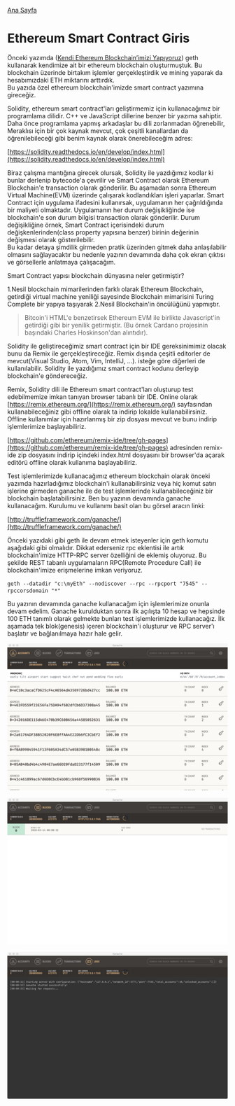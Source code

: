 [Ana Sayfa](https://enginunal.github.io/)

# Ethereum Smart Contract Giris

Önceki yazımda ([Kendi Ethereum Blockchain’imizi Yapıyoruz](https://enginunal.github.io/EthereumBlockchainYapimi))
geth kullanarak kendimize ait bir ethereum blockchain oluşturmuştuk. 
Bu blockchain üzerinde birtakım işlemler gerçekleştirdik ve mining yaparak da hesabımızdaki ETH miktarını arttırdık.  
Bu yazıda özel ethereum blockchain'imizde smart contract yazımına gireceğiz. 

Solidity, ethereum smart contract'ları geliştirmemiz için kullanacağımız bir programlama dilidir. 
C++ ve JavaScript dillerine benzer bir yazıma sahiptir. Daha önce programlama yapmış arkadaşlar bu dili zorlanmadan öğrenebilir, 
Meraklısı için bir çok kaynak mevcut, çok çeşitli kanallardan da öğrenilebileceği gibi benim kaynak olarak önerebileceğim adres:  

[https://solidity.readthedocs.io/en/develop/index.html](https://solidity.readthedocs.io/en/develop/index.html)  

Biraz çalışma mantığına girecek olursak, Solidity ile yazdığımız kodlar ki bunlar derlenip bytecode'a çevrilir ve Smart Contract olarak Ethereum Blockchain'e transaction olarak gönderilir. Bu aşamadan sonra Ethereum Virtual Machine(EVM) üzerinde çalışarak kodlandıkları işleri yaparlar. Smart Contract için uygulama ifadesini kullanırsak, uygulamanın her çağrıldığında bir maliyeti olmaktadır. Uygulamanın her durum değişikliğinde ise blockchain'e son durum bilgisi transaction olarak gönderilir.
Durum değişikliğine örnek, Smart Contract içerisindeki durum değişkenlerinden(class property yapısına benzer) birinin değerinin değişmesi olarak gösterilebilir.  
Bu kadar detaya şimdilik girmeden pratik üzerinden gitmek daha anlaşılabilir olmasını sağlayacaktır bu nedenle yazının devamında daha çok ekran çıktısı ve görsellerle anlatmaya çalışacağım.  

Smart Contract yapısı blockchain dünyasına neler getirmiştir?  

1.Nesil blockchain mimarilerinden farklı olarak Ethereum Blockchain, 
getirdiği virtual machine yeniliği sayesinde Blockchain mimarisini Turing Complete 
bir yapıya taşıyarak 2.Nesil Blockchain'in öncülüğünü yapmıştır.  

>Bitcoin'i HTML'e benzetirsek Ethereum EVM ile birlikte Javascript'in getirdiği gibi bir yenilik getirmiştir.
(Bu örnek Cardano projesinin başındaki Charles Hoskinson'dan alıntıdır).  

Solidity ile geliştireceğimiz smart contract için bir IDE gereksinimimiz olacak bunu da Remix ile gerçekleştireceğiz. 
Remix dışında çeşitli editorler de mevcut(Visual Studio, Atom, Vim, IntelliJ, ...). 
isteğe göre diğerleri de kullanılabilir. Solidity ile yazdığımız smart contract kodunu derleyip blockchain'e göndereceğiz.  

Remix, Solidity dili ile Ethereum smart contract'ları oluşturup test edebilmemize imkan tanıyan browser tabanlı bir IDE. 
Online olarak [https://remix.ethereum.org/](https://remix.ethereum.org/) sayfasından kullanabileceğiniz gibi 
offline olarak ta indirip lokalde kullanabilirsiniz. Offline kullanımlar için hazırlanmış bir zip dosyası mevcut 
ve bunu indirip işlemlerimize başlayabiliriz.  

[https://github.com/ethereum/remix-ide/tree/gh-pages](https://github.com/ethereum/remix-ide/tree/gh-pages) 
adresinden remix-ide zip dosyasını indirip içindeki index.html dosyasını bir browser'da açarak editörü 
offline olarak kullanıma başlayabiliriz.  

Test işlemlerimizde kullanacağımız ethereum blockchain olarak önceki yazımda hazırladığımız blockchain'i 
kullanabilirsiniz veya hiç komut satırı işlerine girmeden ganache ile de test işlemlerinde kullanabileceğiniz bir 
blockchain başlatabilirsiniz. Ben bu yazının devamında ganache kullanacağım. Kurulumu ve kullanımı basit olan 
bu görsel aracın linki:  

[http://truffleframework.com/ganache/](http://truffleframework.com/ganache/)  

Önceki yazıdaki gibi geth ile devam etmek isteyenler için geth komutu aşağıdaki gibi olmalıdır. Dikkat ederseniz
rpc eklentisi ile artık blockchain'imize HTTP-RPC server özelliğini de eklemiş oluyoruz. Bu şekilde REST tabanlı uygulamaların 
RPC(Remote Procedure Call) ile blockchain'imize erişmelerine imkan veriyoruz.

```
geth --datadir "c:\myEth" --nodiscover --rpc --rpcport "7545" --rpccorsdomain "*" 
```

Bu yazının devamında ganache kullanacağım için işlemlerimize onunla devam edelim. Ganache kurulduktan sonra ilk açılışta 
10 hesap ve hepsinde 100 ETH tanımlı olarak gelmekte bunları test işlemlerimizde kullanacağız. İlk aşamada tek blok(genesis) içeren blockchain'i oluşturur ve RPC server'ı başlatır ve bağlanılmaya hazır hale gelir.

![image](/images/SmartContractGiris/4.jpeg)  

![image](/images/SmartContractGiris/5.jpeg)  

![image](/images/SmartContractGiris/6.jpeg)  



  



